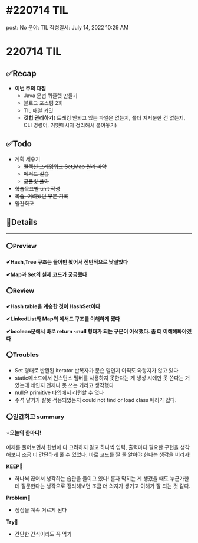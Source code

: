 # #220714 TIL

post: No
분야: TIL
작성일시: July 14, 2022 10:29 AM

# 220714 TIL

## ****✅Recap****

- **이번 주의 다짐**
    - Java 문법 퀴즐렛 만들기
    - 블로그 포스팅 2회
    - TIL 매일 커밋
    - **깃헙 관리하기**( 트래킹 안되고 있는 파일은 없는지, 폴더 지저분한 건 없는지, CLI 명령어, 커밋메시지 정리해서 붙여놓기)
    

## ****✅Todo****

- 계획 세우기
    - ~~컬렉션 프레임워크 Set,Map 원리 파악~~
    - ~~메서드 실습~~
    - ~~코플릿 풀이~~
- ~~학습목표별 unit 작성~~
- ~~복습, 어려웠던 부분 기록~~
- ~~일간회고~~

## 💌Details

---

### ⭕Preview

**✔Hash,Tree 구조는 들어만 봤어서 전반적으로 낯설었다**

**✔Map과 Set의 실제 코드가 궁금했다**

### ⭕Review

**✔Hash table을 계승한 것이 HashSet이다**

**✔LinkedList와 Map의 메서드 구조를 이해하게 됐다**

**✔boolean문에서 바로 return ~null 형태가 되는 구문이 어색했다. 좀 더 이해해봐야겠다**

### ⭕Troubles

- Set 형태로 반환된 iterator 반복자가 문슨 말인지 아직도 와닿지가 않고 있다
- static메소드에서 인스턴스 멤버를 사용하지 못한다는 게 생성 시에만 못 쓴다는 거였는데 왜인지 언제나 못 쓰는 거라고 생각했다
- null은 primitive 타입에서 리턴할 수 없다
- 주석 달기가 잘못 적용되었는지 could not find or load class 에러가 떴다.

### ⭕일간회고 summary

⭐**오늘의 한마디!**

예제를 풀어보면서 한번에 다 고려하지 말고 하나씩 입력, 출력마다 필요한 구현을 생각해보니 조금 더 간단하게 풀 수 있었다. 바로 코드를 짤 줄 알아야 한다는 생각을 버리자!

**KEEP🚩**

- 하나씩 끊어서 생각하는 습관을 들이고 있다! 혼자 막히는 게 생겼을 때도 누군가한테 질문한다는 생각으로 정리해보면 조금 더 의지가 생기고 이해가 잘 되는 것 같다.

**Problem🚨**

- 점심을 계속 거르게 된다

**Try🌱**

- 간단한 간식이라도 꼭 먹기